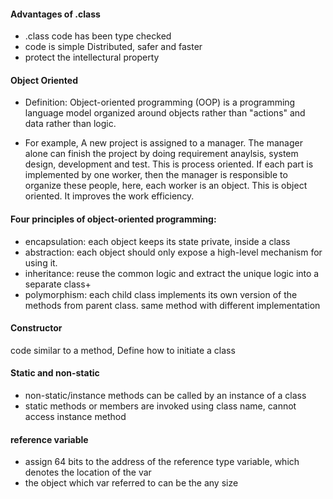 #### Advantages of .class
+ .class code has been type checked 
+ code is simple Distributed, safer and faster
+ protect the intellectural property

#### Object Oriented 

+ Definition: 
Object-oriented programming (OOP) is a programming language model organized 
around objects rather than "actions" and data rather than logic. 

+ For example, A new project is assigned to a manager. The manager alone can finish the project by 
doing requirement anaylsis, system design, development and test. This is process oriented. 
If each part is implemented by one worker, then the manager is responsible to organize these people,
here, each worker is an object. This is object oriented. It improves the work efficiency.

#### Four principles of object-oriented programming:
+ encapsulation: each object keeps its state private, inside a class
+ abstraction: each object should only expose a high-level mechanism for using it.
+ inheritance: reuse the common logic and extract the unique logic into a separate class+
+ polymorphism: each child class implements its own version of the methods from parent class.
same method with different implementation

#### Constructor 
code similar to a method, Define how to initiate a class

#### Static and non-static
+ non-static/instance methods can be called by an instance of a class
+ static methods or members are invoked using class name, cannot access instance method

#### reference variable
+ assign 64 bits to the address of the reference type variable, which denotes the location of the var
+ the object which var referred to can be the any size